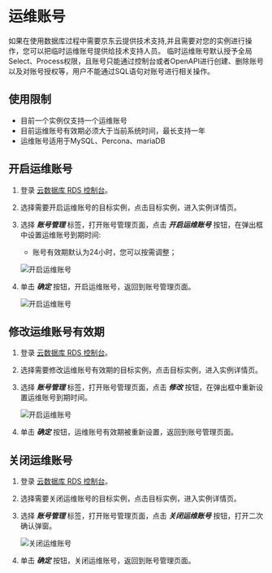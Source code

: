 # 运维账号
如果在使用数据库过程中需要京东云提供技术支持,并且需要对您的实例进行操作，您可以把临时运维账号提供给技术支持人员。
临时运维账号默认授予全局Select、Process权限，且账号只能通过控制台或者OpenAPI进行创建、删除账号以及对账号授权等，用户不能通过SQL语句对账号进行相关操作。

## 使用限制
* 目前一个实例仅支持一个运维账号
* 目前运维账号有效期必须大于当前系统时间，最长支持一年
* 运维账号适用于MySQL、Percona、mariaDB

## 开启运维账号
1. 登录 [云数据库 RDS 控制台](https://rds-console.jdcloud.com/database)。
2. 选择需要开启运维账号的目标实例，点击目标实例，进入实例详情页。
3. 选择 ***账号管理*** 标签，打开账号管理页面，点击 ***开启运维账号*** 按钮，在弹出框中设置运维账号到期时间:
    * 账号有效期默认为24小时，您可以按需调整；

    ![开启运维账号](../../../../../../image/RDS/MySQL-Create-OPS-Account.png)

4. 单击 ***确定*** 按钮，开启运维账号，返回到账号管理页面。

    ![开启运维账号](../../../../../../image/RDS/Create-OPS-Account.png)

## 修改运维账号有效期
1. 登录 [云数据库 RDS 控制台](https://rds-console.jdcloud.com/database)。
2. 选择需要修改运维账号有效期的目标实例，点击目标实例，进入实例详情页。
3. 选择 ***账号管理*** 标签，打开账号管理页面，点击 ***修改*** 按钮，在弹出框中重新设置运维账号到期时间。

    ![开启运维账号](../../../../../../image/RDS/Create-OPS-Account.png)

4. 单击 ***确定*** 按钮，运维账号有效期被重新设置，返回到账号管理页面。

## 关闭运维账号
1. 登录 [云数据库 RDS 控制台](https://rds-console.jdcloud.com/database)。
2. 选择需要关闭运维账号的目标实例，点击目标实例，进入实例详情页。
3. 选择 ***账号管理*** 标签，打开账号管理页面，点击 ***关闭运维账号*** 按钮，打开二次确认弹窗。

    ![关闭运维账号](../../../../../../image/RDS/Delete-OPS-Account.png)

4. 单击 ***确定*** 按钮，关闭运维账号，返回到账号管理页面。


